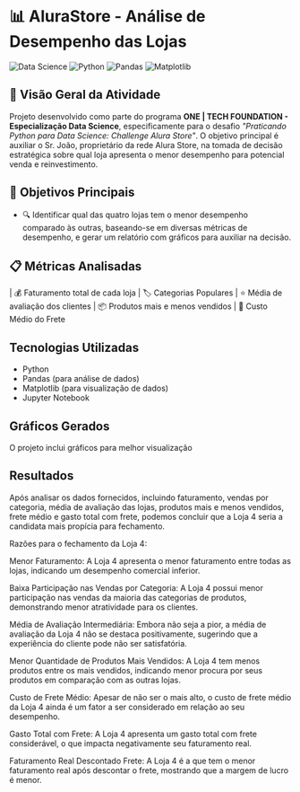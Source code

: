 # 📊 AluraStore - Análise de Desempenho das Lojas

![Data Science](https://img.shields.io/badge/Área-Data_Science-blue)
![Python](https://img.shields.io/badge/Linguagem-Python-green)
![Pandas](https://img.shields.io/badge/Biblioteca-Pandas-yellow)
![Matplotlib](https://img.shields.io/badge/Visualização-Matplotlib-red)

## 🌟 Visão Geral da Atividade

Projeto desenvolvido como parte do programa **ONE | TECH FOUNDATION - Especialização Data Science**, especificamente para o desafio *"Praticando Python para Data Science: Challenge Alura Store"*. O objetivo principal é auxiliar o Sr. João, proprietário da rede Alura Store, na tomada de decisão estratégica sobre qual loja apresenta o menor desempenho para potencial venda e reinvestimento.

## 🎯 Objetivos Principais

- 🔍 Identificar qual das quatro lojas tem o menor desempenho comparado às outras, baseando-se em diversas métricas de desempenho, e gerar um relatório com gráficos para auxiliar na decisão.

## 📋 Métricas Analisadas

| 💰 Faturamento total de cada loja
| 🏷️ Categorias Populares 
| ⭐ Média de avaliação dos clientes
| 📦 Produtos mais e menos vendidos
| 🚚 Custo Médio do Frete 

## Tecnologias Utilizadas
- Python
- Pandas (para análise de dados)
- Matplotlib (para visualização de dados)
- Jupyter Notebook

## Gráficos Gerados
O projeto inclui gráficos para melhor visualização

## Resultados

Após analisar os dados fornecidos, incluindo faturamento, vendas por categoria, média de avaliação das lojas, produtos mais e menos vendidos, frete médio e gasto total com frete, podemos concluir que a Loja 4 seria a candidata mais propícia para fechamento.

Razões para o fechamento da Loja 4:

Menor Faturamento: A Loja 4 apresenta o menor faturamento entre todas as lojas, indicando um desempenho comercial inferior.

Baixa Participação nas Vendas por Categoria: A Loja 4 possui menor participação nas vendas da maioria das categorias de produtos, demonstrando menor atratividade para os clientes.

Média de Avaliação Intermediária: Embora não seja a pior, a média de avaliação da Loja 4 não se destaca positivamente, sugerindo que a experiência do cliente pode não ser satisfatória.

Menor Quantidade de Produtos Mais Vendidos: A Loja 4 tem menos produtos entre os mais vendidos, indicando menor procura por seus produtos em comparação com as outras lojas.

Custo de Frete Médio: Apesar de não ser o mais alto, o custo de frete médio da Loja 4 ainda é um fator a ser considerado em relação ao seu desempenho.

Gasto Total com Frete: A Loja 4 apresenta um gasto total com frete considerável, o que impacta negativamente seu faturamento real.

Faturamento Real Descontado Frete: A Loja 4 é a que tem o menor faturamento real após descontar o frete, mostrando que a margem de lucro é menor.
